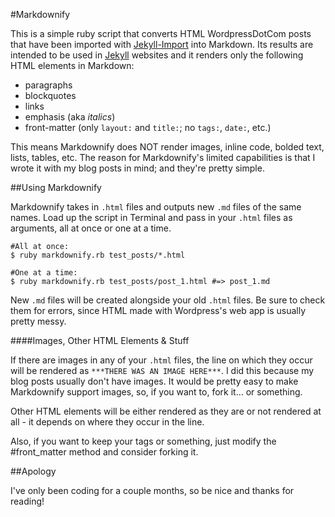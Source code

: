 #Markdownify

This is a simple ruby script that converts HTML WordpressDotCom posts that have been imported with [Jekyll-Import](http://import.jekyllrb.com/docs/wordpressdotcom/) into Markdown. Its results are intended to be used in [Jekyll](http://jekyllrb.com/) websites and it renders only the following HTML elements in Markdown:

* paragraphs
* blockquotes
* links
* emphasis (aka *italics*)
* front-matter (only `layout:` and `title:`; no `tags:`, `date:`, etc.)

This means Markdownify does NOT render images, inline code, bolded text, lists, tables, etc. The reason for Markdownify's limited capabilities is that I wrote it with my blog posts in mind; and they're pretty simple.

##Using Markdownify

Markdownify takes in `.html` files and outputs new `.md` files of the same names. Load up the script in Terminal and pass in your `.html` files as arguments, all at once or one at a time.
```
#All at once:
$ ruby markdownify.rb test_posts/*.html

#One at a time:
$ ruby markdownify.rb test_posts/post_1.html #=> post_1.md
```
New `.md` files will be created alongside your old `.html` files. Be sure to check them for errors, since HTML made with Wordpress's web app is usually pretty messy.

####Images, Other HTML Elements & Stuff

If there are images in any of your `.html` files, the line on which they occur will be rendered as `***THERE WAS AN IMAGE HERE***`. I did this because my blog posts usually don't have images. It would be pretty easy to make Markdownify support images, so, if you want to, fork it... or something.

Other HTML elements will be either rendered as they are or not rendered at all - it depends on where they occur in the line.

Also, if you want to keep your tags or something, just modify the #front_matter method and consider forking it.

##Apology

I've only been coding for a couple months, so be nice and thanks for reading!
